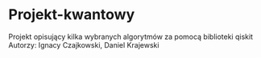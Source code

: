 # Projekt-kwantowy
Projekt opisujący kilka wybranych algorytmów za pomocą biblioteki qiskit
Autorzy: Ignacy Czajkowski, Daniel Krajewski
